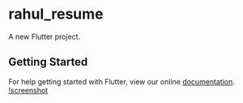 # rahul_resume

A new Flutter project.

## Getting Started

For help getting started with Flutter, view our online
[documentation](https://flutter.io/).
[!screenshot](r.jpeg)
